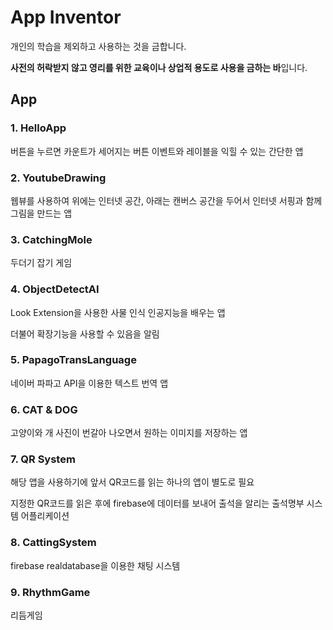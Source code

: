 # App Inventor

개인의 학습을 제외하고 사용하는 것을 금합니다.

**사전의 허락받지 않고 영리를 위한 교육이나 상업적 용도로 사용을 금하는 바**입니다.



## App

### 1. HelloApp

버튼을 누르면 카운트가 세어지는 버튼 이벤트와 레이블을 익힐 수 있는 간단한 앱



### 2. YoutubeDrawing

웹뷰를 사용하여 위에는 인터넷 공간, 아래는 캔버스 공간을 두어서 인터넷 서핑과 함께 그림을 만드는 앱



### 3. CatchingMole

두더기 잡기 게임



### 4. ObjectDetectAI

Look Extension을 사용한 사물 인식 인공지능을 배우는 앱

더불어 확장기능을 사용할 수 있음을 알림



### 5. PapagoTransLanguage

네이버 파파고 API을 이용한 텍스트 번역 앱



### 6. CAT & DOG

고양이와 개 사진이 번갈아 나오면서 원하는 이미지를 저장하는 앱



### 7. QR System

해당 앱을 사용하기에 앞서 QR코드를 읽는 하나의 앱이 별도로 필요

지정한 QR코드를 읽은 후에 firebase에 데이터를 보내어 출석을 알리는 출석명부 시스템 어플리케이션



### 8. CattingSystem

firebase realdatabase을 이용한 채팅 시스템



### 9. RhythmGame

리듬게임